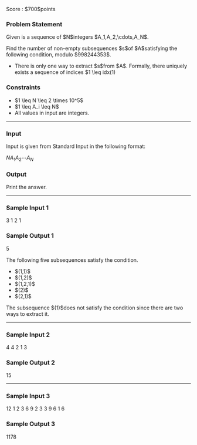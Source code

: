 
<div>

<span>

<span>

<p>
Score : $700$points
</p>

<div>

<section>

### **Problem Statement**

<p>
Given is a sequence of $N$integers $A_1,A_2,\cdots,A_N$.
</p>

<p>
Find the number of non-empty subsequences $s$of $A$satisfying the following condition, modulo $998244353$.
</p>

<ul>

<li>
There is only one way to extract $s$from $A$.
Formally, there uniquely exists a sequence of indices $1 \leq idx(1)<idx(2)<\cdots<idx(k) \leq N$such that $A_{idx(i)}=s_i$($1 \leq i \leq k$), where $s=(s_1,s_2,\cdots,s_k)$.
</li>

</ul>

</section>

</div>

<div>

<section>

### **Constraints**

<ul>

<li>
$1 \leq N \leq 2 \times 10^5$
</li>

<li>
$1 \leq A_i \leq N$
</li>

<li>
All values in input are integers.
</li>

</ul>

</section>

</div>

---

<div>

<div>

<section>

### **Input**

<p>
Input is given from Standard Input in the following format:
</p>

<div>

$N$$A_1$$A_2$$\cdots$$A_N$
</div>

</section>

</div>

<div>

<section>

### **Output**

<p>
Print the answer.
</p>

</section>

</div>

</div>

---

<div>

<section>

### **Sample Input 1**

<div>

3
1 2 1

</div>

</section>

</div>

<div>

<section>

### **Sample Output 1**

<div>

5

</div>

<p>
The following five subsequences satisfy the condition.
</p>

<ul>

<li>
$(1,1)$
</li>

<li>
$(1,2)$
</li>

<li>
$(1,2,1)$
</li>

<li>
$(2)$
</li>

<li>
$(2,1)$
</li>

</ul>

<p>
The subsequence $(1)$does not satisfy the condition since there are two ways to extract it.
</p>

</section>

</div>

---

<div>

<section>

### **Sample Input 2**

<div>

4
4 2 1 3

</div>

</section>

</div>

<div>

<section>

### **Sample Output 2**

<div>

15

</div>

</section>

</div>

---

<div>

<section>

### **Sample Input 3**

<div>

12
1 2 3 6 9 2 3 3 9 6 1 6

</div>

</section>

</div>

<div>

<section>

### **Sample Output 3**

<div>

1178

</div>

</section>

</div>

</span>

</span>

</div>
